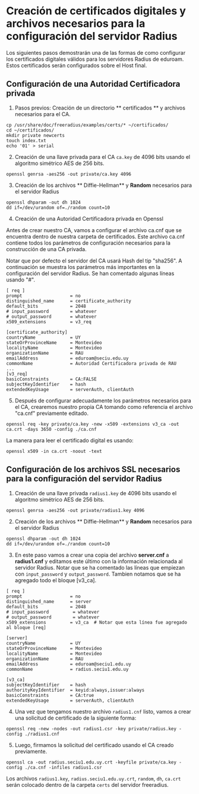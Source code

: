 # Creación de certificados digitales y archivos necesarios para la configuración del servidor Radius

Los siguientes pasos demostrarán una de las formas de como configurar los certificados digitales válidos para los servidores Radius de eduroam. Estos certificados serán configurados sobre el Host final.


## Configuración de una Autoridad Certificadora privada

1. Pasos previos: Creación de un directorio ** certificados ** y archivos necesarios para el CA.

```
cp /usr/share/doc/freeradius/examples/certs/* ~/certificados/
cd ~/certificados/
mkdir private newcerts 
touch index.txt  
echo '01' > serial 
```

2. Creación de una llave privada para el CA `ca.key` de 4096 bits usando el algoritmo simétrico AES de 256 bits.

```
openssl genrsa -aes256 -out private/ca.key 4096
```

3. Creación de los archivos ** Diffie-Hellman** y **Random** necesarios para el servidor Radius

```
openssl dhparam -out dh 1024 
dd if=/dev/urandom of=./random count=10 
```

4. Creación de una Autoridad Certificadora privada en Openssl

Antes de crear nuestro CA, vamos a configurar el archivo ca.cnf que se encuentra dentro de nuestra carpeta de certificados. Este archivo ca.cnf contiene todos los parámetros de configuración necesarios para la construcción de una CA privada.

Notar que por defecto el servidor del CA usará Hash del tip "sha256". A continuación se muestra los parámetros más importantes en la configuración del servidor Radius. Se han comentado algunas líneas usando "#".

```
[ req ]
prompt                  = no
distinguished_name      = certificate_authority
default_bits            = 2048
# input_password        = whatever
# output_password       = whatever
x509_extensions         = v3_req

[certificate_authority]
countryName             = UY
stateOrProvinceName     = Montevideo
localityName            = Montevideo
organizationName        = RAU
emailAddress            = eduroam@seciu.edu.uy
commonName              = Autoridad Certificadora privada de RAU
...
[v3_req]
basicConstraints        = CA:FALSE
subjectKeyIdentifier    = hash
extendedKeyUsage        = serverAuth, clientAuth

```

5. Después de configurar adecuadamente los parámetros necesarios para el CA, crearemos nuestro propia CA tomando como referencia el archivo "ca.cnf" previamente editado.


```
openssl req -key private/ca.key -new -x509 -extensions v3_ca -out ca.crt -days 3650 -config ./ca.cnf
```

La manera para leer el certificado digital es usando:

```
openssl x509 -in ca.crt -noout -text
```
## Configuración de los archivos SSL necesarios para la configuración del servidor Radius

1. Creación de una llave privada `radius1.key` de 4096 bits usando el algoritmo simétrico AES de 256 bits.

```
openssl genrsa -aes256 -out private/radius1.key 4096
```

2. Creación de los archivos ** Diffie-Hellman** y **Random** necesarios para el servidor Radius

```
openssl dhparam -out dh 1024 
dd if=/dev/urandom of=./random count=10 
```
3. En este paso vamos a crear una copia del archivo **server.cnf** a **radius1.cnf** y editamos este último con la información relacionada al servidor Radius. Notar que se ha comentado las líneas que empiezan con `input_password` y `output_password`. Tambien notamos que se ha agregado todo el bloque [v3_ca].


```
[ req ]
prompt                  = no
distinguished_name      = server
default_bits            = 2048
# input_password         = whatever
# output_password        = whatever
x509_extensions         = v3_ca  # Notar que esta línea fue agregado al bloque [req]

[server]
countryName             = UY
stateOrProvinceName     = Montevideo
localityName            = Montevideo
organizationName        = RAU
emailAddress            = eduroam@seciu1.edu.uy
commonName              = radius.seciu1.edu.uy

[v3_ca]
subjectKeyIdentifier    = hash
authorityKeyIdentifier  = keyid:always,issuer:always
basicConstraints        = CA:true
extendedKeyUsage        = serverAuth, clientAuth

```
4. Una vez que tengamos nuestro archivo `radius1.cnf` listo, vamos a crear una solicitud de certificado de la siguiente forma:

```
openssl req -new -nodes -out radius1.csr -key private/radius.key -config ./radius1.cnf
```

5. Luego, firmamos la solicitud del certificado usando el CA creado previamente.

```
openssl ca -out radius.seciu1.edu.uy.crt -keyfile private/ca.key -config ./ca.cnf -infiles radius1.csr 
```

Los archivos `radius1.key`, `radius.seciu1.edu.uy.crt`, `random`, `dh`, `ca.crt` serán colocado dentro de la carpeta `certs` del servidor freeradius.




